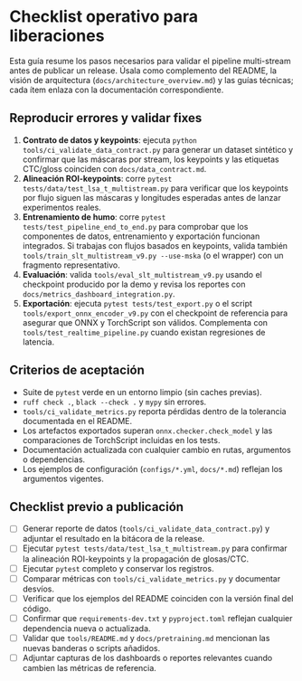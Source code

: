 # Checklist operativo para liberaciones

Esta guía resume los pasos necesarios para validar el pipeline multi-stream
antes de publicar un release. Úsala como complemento del README, la visión de
arquitectura (`docs/architecture_overview.md`) y las guías técnicas; cada ítem
enlaza con la documentación correspondiente.

## Reproducir errores y validar fixes

1. **Contrato de datos y keypoints**: ejecuta
   `python tools/ci_validate_data_contract.py` para generar un dataset sintético y
   confirmar que las máscaras por stream, los keypoints y las etiquetas
   CTC/gloss coinciden con `docs/data_contract.md`.
2. **Alineación ROI-keypoints**: corre `pytest tests/data/test_lsa_t_multistream.py`
   para verificar que los keypoints por flujo siguen las máscaras y longitudes
   esperadas antes de lanzar experimentos reales.
3. **Entrenamiento de humo**: corre `pytest tests/test_pipeline_end_to_end.py`
   para comprobar que los componentes de datos, entrenamiento y exportación
   funcionan integrados. Si trabajas con flujos basados en keypoints, valida
   también `tools/train_slt_multistream_v9.py --use-mska` (o el wrapper) con un
   fragmento representativo.
4. **Evaluación**: valida `tools/eval_slt_multistream_v9.py` usando el checkpoint
   producido por la demo y revisa los reportes con
   `docs/metrics_dashboard_integration.py`.
5. **Exportación**: ejecuta `pytest tests/test_export.py` o el script
   `tools/export_onnx_encoder_v9.py` con el checkpoint de referencia para
   asegurar que ONNX y TorchScript son válidos. Complementa con
   `tools/test_realtime_pipeline.py` cuando existan regresiones de latencia.

## Criterios de aceptación

- Suite de `pytest` verde en un entorno limpio (sin caches previas).
- `ruff check .`, `black --check .` y `mypy` sin errores.
- `tools/ci_validate_metrics.py` reporta pérdidas dentro de la tolerancia
  documentada en el README.
- Los artefactos exportados superan `onnx.checker.check_model` y las comparaciones
  de TorchScript incluidas en los tests.
- Documentación actualizada con cualquier cambio en rutas, argumentos o
  dependencias.
- Los ejemplos de configuración (`configs/*.yml`, `docs/*.md`) reflejan los
  argumentos vigentes.

## Checklist previo a publicación

- [ ] Generar reporte de datos (`tools/ci_validate_data_contract.py`) y adjuntar
      el resultado en la bitácora de la release.
- [ ] Ejecutar `pytest tests/data/test_lsa_t_multistream.py` para confirmar la
      alineación ROI-keypoints y la propagación de glosas/CTC.
- [ ] Ejecutar `pytest` completo y conservar los registros.
- [ ] Comparar métricas con `tools/ci_validate_metrics.py` y documentar desvíos.
- [ ] Verificar que los ejemplos del README coinciden con la versión final del
      código.
- [ ] Confirmar que `requirements-dev.txt` y `pyproject.toml` reflejan cualquier
      dependencia nueva o actualizada.
- [ ] Validar que `tools/README.md` y `docs/pretraining.md` mencionan las nuevas
      banderas o scripts añadidos.
- [ ] Adjuntar capturas de los dashboards o reportes relevantes cuando cambien
      las métricas de referencia.
